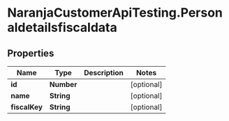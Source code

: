 # NaranjaCustomerApiTesting.Personaldetailsfiscaldata

## Properties

Name | Type | Description | Notes
------------ | ------------- | ------------- | -------------
**id** | **Number** |  | [optional] 
**name** | **String** |  | [optional] 
**fiscalKey** | **String** |  | [optional] 


